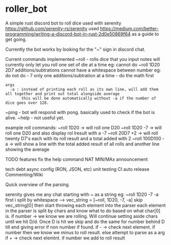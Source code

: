 # roller_bot
A simple rust discord bot to roll dice used with serenity https://github.com/serenity-rs/serenity
used https://medium.com/better-programming/writing-a-discord-bot-in-rust-2d0e50869f64 as a guide to get going.



Currently the bot works by looking for the "~" sign in discord chat.

Current commands implemented
  ~roll - rolls dice that you input
    notes
      will currently only let you roll one set of die at a time eg: cannot do ~roll 1D20 2D7
      additions/subtrations cannot have a whitespace between number eg: do not do - 7
      only one additions/subtration at a time - do the math first
      
    args
      -a : instead of printing each roll as its own line, will add them all together and print out total alongside average
           this will be done automatically without -a if the number of dice goes over 128.
  ~ping - bot will respond with pong. basically used to check if the bot is alive.
  ~help - not useful yet. 

example roll commands:
  ~roll 1D20  -> will roll one D20
  ~roll 1D20 -7  -> will roll one D20 and also display rol lresult with a -7
  ~roll 20D7 +2  -> will roll twenty D7's each with its roll result and a total added with 2
  ~roll 100D100 -a -> will show a line with the total added result of all rolls and another line showing the average
  
  
  
  
TODO
  features
    fix the help command
    NAT MIN/MAx announcement
    
  tech debt
    async
    config (RON, JSON, etc)
    unit testing
    CI
    auto release
    Commenting/Wiki
    


Quick overview of the parsing.

serenity gives me any chat starting with ~ as a string eg: ~roll 1D20 -7 -a
first i split by whitespace  --> vec_string = [~roll, 1D20, -7, -a]
skip vec_string[0] then start throwing each element into the parser
each element in the parser is split by chars and know what to do based on what char[0] is.
   if number -> we know we are rolling. Will continue setting aside chars until we hit D/d. Once D is hit we skip and do the same for number behind D till end giving error if non number if found.
   if - -> check next element. if number then we know we minus to roll result. else attempt to parse as a arg
   if + -> check next elemtnt. if number we add to roll result

   
    
    
